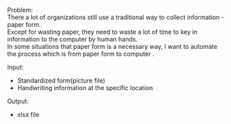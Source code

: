 Problem:  
  There a lot of organizations still use a traditional way to collect information - paper form.  
  Except for wasting paper, they need to waste a lot of time to key in information to the computer by human hands.  
  In some situations that paper form is a necessary way, I want to automate the process which is from paper form to computer .  
    
Input:  
  * Standardized form(picture file)  
  * Handwriting information at the specific location  
   
Output:  
  * xlsx file  
  
  
